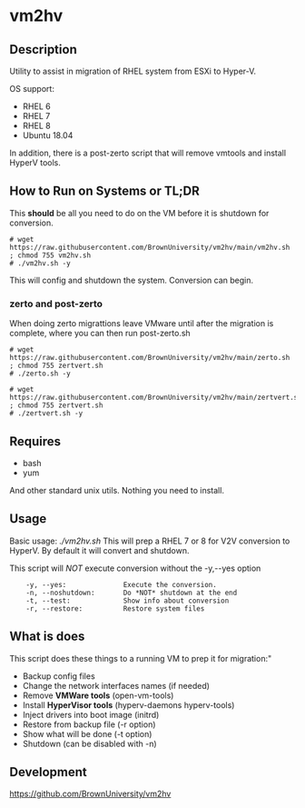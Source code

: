 # vm2hv

## Description

Utility to assist in migration of RHEL system from ESXi to Hyper-V. 

OS support:
* RHEL 6
* RHEL 7
* RHEL 8
* Ubuntu 18.04

In addition, there is a post-zerto script that will remove vmtools and install
HyperV tools.

## How to Run on Systems or TL;DR

This **should** be all you need to do on the VM before it is shutdown for conversion.

```
# wget https://raw.githubusercontent.com/BrownUniversity/vm2hv/main/vm2hv.sh ; chmod 755 vm2hv.sh
# ./vm2hv.sh -y
```
This will config and shutdown the system. Conversion can begin.

### zerto and post-zerto

When doing zerto migrattions leave VMware until after the migration is complete, where you can then 
run post-zerto.sh

```
# wget https://raw.githubusercontent.com/BrownUniversity/vm2hv/main/zerto.sh ; chmod 755 zertvert.sh
# ./zerto.sh -y

# wget https://raw.githubusercontent.com/BrownUniversity/vm2hv/main/zertvert.sh ; chmod 755 zertvert.sh
# ./zertvert.sh -y
```

## Requires

* bash
* yum

And other standard unix utils. Nothing you need to install.

## Usage

Basic usage: *./vm2hv.sh*
This will prep a RHEL 7 or 8 for V2V conversion
to HyperV. By default it will convert and shutdown.

This script will *NOT* execute conversion without the -y,--yes option

        -y, --yes:              Execute the conversion.
        -n, --noshutdown:       Do *NOT* shutdown at the end
        -t, --test:             Show info about conversion
        -r, --restore:          Restore system files

## What is does

This script does these things to a running VM to prep it for migration:"
* Backup config files
* Change the network interfaces names (if needed)
* Remove **VMWare tools** (open-vm-tools)
* Install **HyperVisor tools** (hyperv-daemons hyperv-tools)
* Inject drivers into boot image (initrd)
* Restore from backup file (-r option)
* Show what will be done (-t option)
* Shutdown (can be disabled with -n)

## Development

https://github.com/BrownUniversity/vm2hv